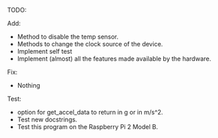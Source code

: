 TODO:

Add:
- Method to disable the temp sensor.
- Methods to change the clock source of the device.
- Implement self test
- Implement (almost) all the features made available by the hardware.

Fix:
- Nothing

Test:
- option for get_accel_data to return in g or in m/s^2.
- Test new docstrings.
- Test this program on the Raspberry Pi 2 Model B.